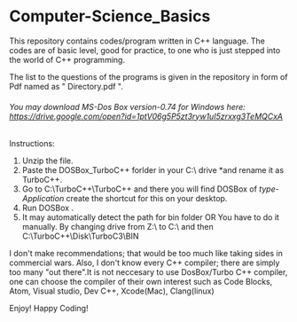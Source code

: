 # Computer-Science_Basics

This repository contains codes/program written in C++ language. The codes are of basic level, good for practice, to one who is just stepped into the world of C++ programming. 

The list to the questions of the programs is given in the repository in form of Pdf named as " Directory.pdf ".

###### You may download MS-Dos Box version-0.74 for Windows here: https://drive.google.com/open?id=1ptV06g5P5zt3ryw1uI5zrxxg3TeMQCxA

Instructions: 

1. Unzip the file.
2. Paste the DOSBox_TurboC++ forlder in your C:\ drive *and rename it as TurboC++.
3. Go to C:\TurboC++\TurboC++ and there you will find DOSBox of *type- Application* create the shortcut for this on your desktop.
4. Run DOSBox .
5. It may automatically detect the path for bin folder
OR 
You have to do it manually. By changing drive from Z:\ to C:\ and then C:\TurboC++\Disk\TurboC3\BIN


I don't make recommendations; that would be too much like taking sides in commercial wars. Also, I don't know every C++ compiler; there are simply too many "out there".It is not neccesary to use DosBox/Turbo C++ compiler, one can choose the compiler of their own interest such as Code Blocks, Atom, Visual studio, Dev C++, Xcode(Mac), Clang(linux)



Enjoy! Happy Coding!
